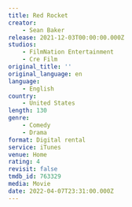 ```yaml
---
title: Red Rocket
creator:
    - Sean Baker
release: 2021-12-03T00:00:00.000Z
studios:
    - FilmNation Entertainment
    - Cre Film
original_title: ''
original_language: en
language:
    - English
country:
    - United States
length: 130
genre:
    - Comedy
    - Drama
format: Digital rental
service: iTunes
venue: Home
rating: 4
revisit: false
tmdb_id: 763329
media: Movie
date: 2022-04-07T23:31:00.000Z
---
```

